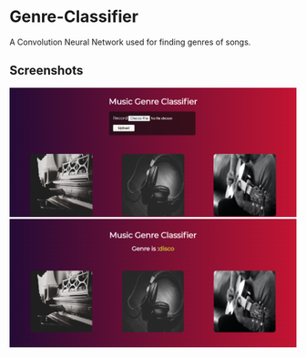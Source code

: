 # Genre-Classifier
A Convolution Neural Network used for finding genres of songs.

## Screenshots
![alt text](https://github.com/yashi4001/Genre-Classifier/blob/main/screenshots/Screenshot1.png)
<br />
![alt text](https://github.com/yashi4001/Genre-Classifier/blob/main/screenshots/Screenshot2.png)

